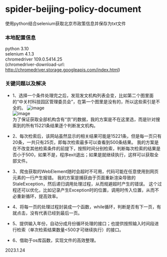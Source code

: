 # spider-beijing-policy-document
使用python结合selenium获取北京市政策信息并保存为txt文件  

### 本地配置信息
python 3.10  
selenium 4.1.3  
chromedriver 109.0.5414.25  
(chromedriver-download-url: http://chromedriver.storage.googleapis.com/index.html)  

### 关键问题以及解决
* 1、选择一个条件处理完之后，发现发文机构列表会变，比如第二个图里面的“中关村科技园区管理委员会”，在第一个图里是没有的，所以这些索引是不全的。
![image](https://user-images.githubusercontent.com/101500450/214244257-d08343e3-0169-47c1-93dc-a7bec4ac415b.jpeg)  
![image](https://user-images.githubusercontent.com/101500450/214244285-750ff914-7612-490c-8640-143d35900361.jpeg)  
为了保证获取全部机构含有“京”的数据，我的方案是不在这里选，而是针对搜索到的所有15221条结果逐个判断发文机构。

* 2、每次检索后，该网站虽然显示的相关结果可能是15221条，但是每一页只有20条，一共只有25页，即每次检索最多可以查看到500条结果。
我的方案是在不改变其他检索条件的前提下，按照时间分别检索，判断每次检索的结果是否小于500，如果不是，程序exit退出；如果是就继续执行，这样可以获取全部文件。

* 3、爬虫获取的WebElement随时会超时不可用，代码可能在任意使用到网页元素的一行产生报错。
我的方案是捕获由于页面重新渲染导致的StaleException，然后递归调用处理过程，从而规避超时产生的错误。
这个过程还可以优化，比如记录产生Exception时的位置，调用时传入位置，从而不必重新循环，提高效率。

* 4、将每一页的处理过程封装成一个函数，while循环，判断是否有下一页，有就点击，没有代表已经到最后一页。

* 5、提供输入年份，自动分成月份循环处理的接口；也提供按照输入时间段进行检索（单次检索结果数量<500才可继续执行）的接口。

* 6、借助于os库函数，实现文件的高效整理。

2023.1.24
